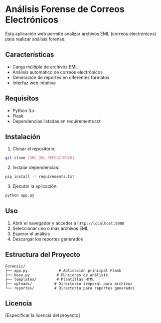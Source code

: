 # Análisis Forense de Correos Electrónicos

Esta aplicación web permite analizar archivos EML (correos electrónicos) para realizar análisis forense.

## Características

- Carga múltiple de archivos EML
- Análisis automático de correos electrónicos
- Generación de reportes en diferentes formatos
- Interfaz web intuitiva

## Requisitos

- Python 3.x
- Flask
- Dependencias listadas en requirements.txt

## Instalación

1. Clonar el repositorio:
```bash
git clone [URL_DEL_REPOSITORIO]
```

2. Instalar dependencias:
```bash
pip install -r requirements.txt
```

3. Ejecutar la aplicación:
```bash
python app.py
```

## Uso

1. Abrir el navegador y acceder a `http://localhost:5000`
2. Seleccionar uno o más archivos EML
3. Esperar el análisis
4. Descargar los reportes generados

## Estructura del Proyecto

```
Forensic/
├── app.py              # Aplicación principal Flask
├── base.py            # Funciones de análisis
├── templates/         # Plantillas HTML
├── uploads/          # Directorio temporal para archivos
└── reportes/         # Directorio para reportes generados
```

## Licencia

[Especificar la licencia del proyecto] 